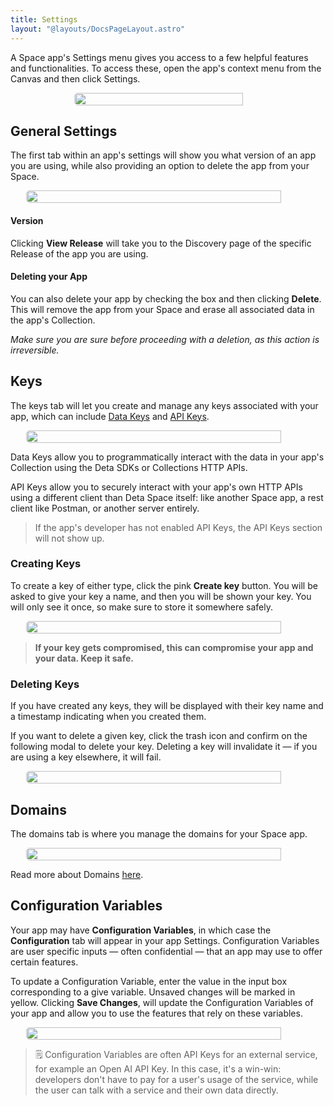```yaml
---
title: Settings
layout: "@layouts/DocsPageLayout.astro"
---
```


A Space app's Settings menu gives you access to a few helpful features and functionalities. To access these, open the app's context menu from the Canvas and then click Settings.

<div style="display:flex; justify-content: center;"><img style="border-radius: 5px; width: 90%; max-width:300px;" src="/docs_assets/use/settings-1.png"/></div>

## General Settings

The first tab within an app's settings will show you what version of an app you are using, while also providing an option to delete the app from your Space.

<div style="display:flex; justify-content: center;"><img style="border-radius: 5px; width: 90%; max-width:600px;" src="/docs_assets/use/settings-2.png"/></div>

#### Version

Clicking **View Release** will take you to the Discovery page of the specific Release of the app you are using.

#### Deleting your App

You can also delete your app by checking the box and then clicking **Delete**. This will remove the app from your Space and erase all associated data in the app's Collection.

*Make sure you are sure before proceeding with a deletion, as this action is irreversible.*

## Keys

The keys tab will let you create and manage any keys associated with your app, which can include [Data Keys](/docs/en/use/your-data/collections#data-keys) and [API Keys](/docs/en/use/space-apps/using-space-apps#api-keys).

<div style="display:flex; justify-content: center;"><img style="border-radius: 5px; width: 90%; max-width:600px;" src="/docs_assets/use/settings-3.png"/></div>

Data Keys allow you to programmatically interact with the data in your app's Collection using the Deta SDKs or Collections HTTP APIs.

API Keys allow you to securely interact with your app's own HTTP APIs using a different client than Deta Space itself: like another Space app, a rest client like Postman, or another server entirely.

> If the app's developer has not enabled API Keys, the API Keys section will not show up.

### Creating Keys

To create a key of either type, click the pink **Create key** button. You will be asked to give your key a name, and then you will be shown your key. You will only see it once, so make sure to store it somewhere safely.

<div style="display:flex; justify-content: center;"><img style="border-radius: 5px; width: 90%; max-width:600px;" src="/docs_assets/use/settings-4.png"/></div>

> **If your key gets compromised, this can compromise your app and your data. Keep it safe.**

### Deleting Keys

If you have created any keys, they will be displayed with their key name and a timestamp indicating when you created them.

If you want to delete a given key, click the trash icon and confirm on the following modal to delete your key. Deleting a key will invalidate it — if you are using a key elsewhere, it will fail.

<div style="display:flex; justify-content: center;"><img style="border-radius: 5px; width: 90%; max-width:600px;" src="/docs_assets/use/settings-5.png"/></div>

## Domains

The domains tab is where you manage the domains for your Space app.

<div style="display:flex; justify-content: center;"><img style="border-radius: 5px; width: 90%; max-width:600px;" src="/docs_assets/use/settings-6.png"/></div>

Read more about Domains [here](/docs/en/use/space-apps/domains).

## Configuration Variables

Your app may have **Configuration Variables**, in which case the **Configuration** tab will appear in your app Settings. Configuration Variables are user specific inputs — often confidential — that an app may use to offer certain features.

To update a Configuration Variable, enter the value in the input box corresponding to a give variable. Unsaved changes will be marked in yellow. Clicking **Save Changes**, will update the Configuration Variables of your app and allow you to use the features that rely on these variables.

<div style="display:flex; justify-content: center;"><img style="border-radius: 5px; width: 90%; max-width:600px;" src="/docs_assets/use/settings-7.png"/></div>


> 🗒️ Configuration Variables are often API Keys for an external service, for example an Open AI API Key. In this case, it's a win-win: developers don't have to pay for a user's usage of the service, while the user can talk with a service and their own data directly.